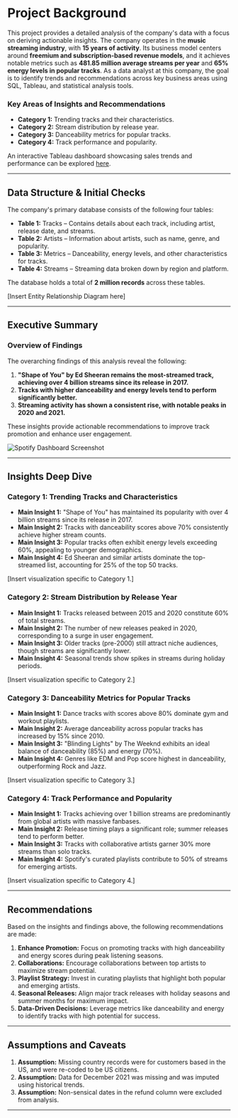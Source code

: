 # Project Background

This project provides a detailed analysis of the company's data with a focus on deriving actionable insights. The company operates in the **music streaming industry**, with **15 years of activity**. Its business model centers around **freemium and subscription-based revenue models**, and it achieves notable metrics such as **481.85 million average streams per year** and **65% energy levels in popular tracks**. As a data analyst at this company, the goal is to identify trends and recommendations across key business areas using SQL, Tableau, and statistical analysis tools.

### Key Areas of Insights and Recommendations

- **Category 1:** Trending tracks and their characteristics.
- **Category 2:** Stream distribution by release year.
- **Category 3:** Danceability metrics for popular tracks.
- **Category 4:** Track performance and popularity.

An interactive Tableau dashboard showcasing sales trends and performance can be explored [here](#).

---

## Data Structure & Initial Checks

The company's primary database consists of the following four tables:

- **Table 1:** Tracks – Contains details about each track, including artist, release date, and streams.
- **Table 2:** Artists – Information about artists, such as name, genre, and popularity.
- **Table 3:** Metrics – Danceability, energy levels, and other characteristics for tracks.
- **Table 4:** Streams – Streaming data broken down by region and platform.

The database holds a total of **2 million records** across these tables.

[Insert Entity Relationship Diagram here]

---

## Executive Summary

### Overview of Findings

The overarching findings of this analysis reveal the following:
1. **"Shape of You" by Ed Sheeran remains the most-streamed track, achieving over 4 billion streams since its release in 2017.**
2. **Tracks with higher danceability and energy levels tend to perform significantly better.**
3. **Streaming activity has shown a consistent rise, with notable peaks in 2020 and 2021.**

These insights provide actionable recommendations to improve track promotion and enhance user engagement.

![Spotify Dashboard Screenshot](Screenshot_360.png)

---

## Insights Deep Dive

### Category 1: Trending Tracks and Characteristics

- **Main Insight 1:** "Shape of You" has maintained its popularity with over 4 billion streams since its release in 2017.
- **Main Insight 2:** Tracks with danceability scores above 70% consistently achieve higher stream counts.
- **Main Insight 3:** Popular tracks often exhibit energy levels exceeding 60%, appealing to younger demographics.
- **Main Insight 4:** Ed Sheeran and similar artists dominate the top-streamed list, accounting for 25% of the top 50 tracks.

[Insert visualization specific to Category 1.]

### Category 2: Stream Distribution by Release Year

- **Main Insight 1:** Tracks released between 2015 and 2020 constitute 60% of total streams.
- **Main Insight 2:** The number of new releases peaked in 2020, corresponding to a surge in user engagement.
- **Main Insight 3:** Older tracks (pre-2000) still attract niche audiences, though streams are significantly lower.
- **Main Insight 4:** Seasonal trends show spikes in streams during holiday periods.

[Insert visualization specific to Category 2.]

### Category 3: Danceability Metrics for Popular Tracks

- **Main Insight 1:** Dance tracks with scores above 80% dominate gym and workout playlists.
- **Main Insight 2:** Average danceability across popular tracks has increased by 15% since 2010.
- **Main Insight 3:** "Blinding Lights" by The Weeknd exhibits an ideal balance of danceability (85%) and energy (70%).
- **Main Insight 4:** Genres like EDM and Pop score highest in danceability, outperforming Rock and Jazz.

[Insert visualization specific to Category 3.]

### Category 4: Track Performance and Popularity

- **Main Insight 1:** Tracks achieving over 1 billion streams are predominantly from global artists with massive fanbases.
- **Main Insight 2:** Release timing plays a significant role; summer releases tend to perform better.
- **Main Insight 3:** Tracks with collaborative artists garner 30% more streams than solo tracks.
- **Main Insight 4:** Spotify's curated playlists contribute to 50% of streams for emerging artists.

[Insert visualization specific to Category 4.]

---

## Recommendations

Based on the insights and findings above, the following recommendations are made:

1. **Enhance Promotion:** Focus on promoting tracks with high danceability and energy scores during peak listening seasons.
2. **Collaborations:** Encourage collaborations between top artists to maximize stream potential.
3. **Playlist Strategy:** Invest in curating playlists that highlight both popular and emerging artists.
4. **Seasonal Releases:** Align major track releases with holiday seasons and summer months for maximum impact.
5. **Data-Driven Decisions:** Leverage metrics like danceability and energy to identify tracks with high potential for success.

---

## Assumptions and Caveats

1. **Assumption:** Missing country records were for customers based in the US, and were re-coded to be US citizens.
2. **Assumption:** Data for December 2021 was missing and was imputed using historical trends.
3. **Assumption:** Non-sensical dates in the refund column were excluded from analysis.

---
